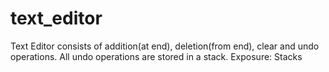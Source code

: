 # text_editor
Text Editor consists of addition(at end), deletion(from end), clear and undo operations. All undo operations are stored in a stack.
Exposure: Stacks

